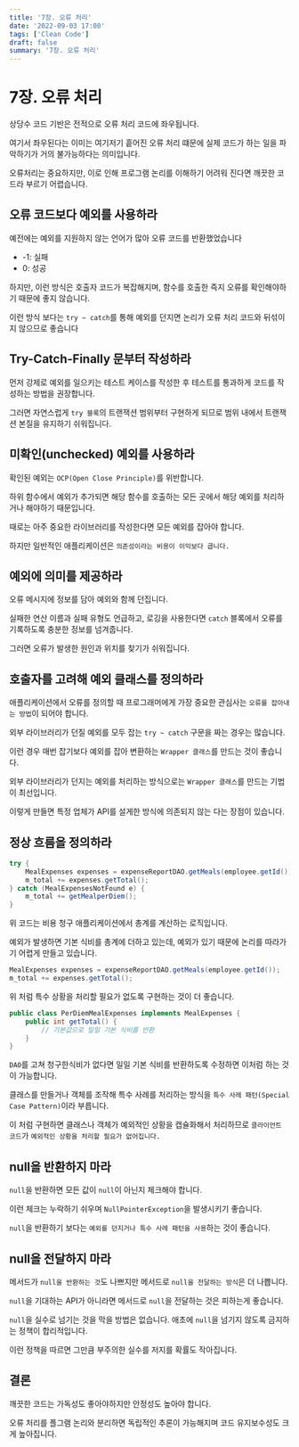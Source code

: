```yaml
---
title: '7장. 오류 처리'
date: '2022-09-03 17:00'
tags: ['Clean Code']
draft: false
summary: '7장. 오류 처리'
---
```


# 7장. 오류 처리

상당수 코드 기반은 전적으로 오류 처리 코드에 좌우됩니다.

여기서 좌우된다는 이미는 여기저기 흩어진 오류 처리 떄문에 실제 코드가 하는 일을 파악하기가 거의 불가능하다는 의미입니다.

오류처리는 중요하지만, 이로 인해 프로그램 논리를 이해하기 어려워 진다면 깨끗한 코드라 부르기 어렵습니다.

## 오류 코드보다 예외를 사용하라

예전에는 예외를 지원하지 않는 언어가 많아 오류 코드를 반환했었습니다

- -1: 실패
- 0: 성공

하지만, 이런 방식은 호출자 코드가 복잡해지며, 함수를 호출한 즉지 오류를 확인해야하기 때문에 좋지 않습니다.

이런 방식 보다는 `try ~ catch`를 통해 예외를 던지면 논리가 오류 처리 코드와 뒤섞이지 않으므로 좋습니다

## Try-Catch-Finally 문부터 작성하라

먼저 강제로 예외를 일으키는 테스트 케이스를 작성한 후
테스트를 통과하게 코드를 작성하는 방법을 권장합니다.

그러면 자연스럽게 `try 블록`의 트랜잭션 범위부터 구현하게 되므로 범위 내에서 트랜잭션 본질을 유지하기 쉬워집니다.

## 미확인(unchecked) 예외를 사용하라

확인된 예외는 `OCP(Open Close Principle)`를 위반합니다.

하위 함수에서 예외가 추가되면 해당 함수를 호출하는 모든 곳에서 해당 예외를 처리하거나 해야하기 때문입니다.

때로는 아주 중요한 라이브러리를 작성한다면 모든 예외를 잡아야 합니다.

하지만 일반적인 애플리케이션은 `의존성이라는 비용이 이익보다 큽니다.`

## 예외에 의미를 제공하라

오류 메시지에 정보를 담아 예외와 함께 던집니다.

실패한 연산 이름과 실패 유형도 언급하고,
로깅을 사용한다면 `catch` 블록에서 오류를 기록하도록 충분한 정보를 넘겨줍니다.

그러면 오류가 발생한 원인과 위치를 찾기가 쉬워집니다.

## 호출자를 고려해 예외 클래스를 정의하라

애플리케이션에서 오류를 정의할 때 프로그래머에게 가장 중요한 관심사는 `오류를 잡아내는 방법`이 되어야 합니다.

외부 라이브러리가 던질 예외를 모두 잡는 `try ~ catch` 구문을 짜는 경우는 많습니다.

이런 경우 매번 잡기보다 예외를 잡아 변환하는 `Wrapper 클래스`를 만드는 것이 좋습니다.

외부 라이브러리가 던지는 예외를 처리하는 방식으로는 `Wrapper 클래스`를 만드는 기법이 최선입니다.

이렇게 만들면 특정 업체가 API를 설게한 방식에 의존되지 않는 다는 장점이 있습니다.

## 정상 흐름을 정의하라

```java
try {
    MealExpenses expenses = expenseReportDAO.getMeals(employee.getId());
    m_total += expenses.getTotal();
} catch (MealExpensesNotFound e) {
    m_total += getMealperDiem();
}
```

위 코드는 비용 청구 애플리케이션에서 총계를 계산하는 로직입니다.

예외가 발생하면 기본 식비를 총계에 더하고 있는데, 예외가 있기 때문에 논리를 따라가기 어렵게 만들고 있습니다.

```java
MealExpenses expenses = expenseReportDAO.getMeals(employee.getId());
m_total += expenses.getTotal();
```

위 처럼 특수 상황을 처리할 필요가 없도록 구현하는 것이 더 좋습니다.

```java
public class PerDiemMealExpenses implements MealExpenses {
    public int getTotal() {
        // 기본값으로 일일 기본 식비를 반환
    }
}
```

`DAO`를 고쳐 청구한식비가 없다면 일일 기본 식비를 반환하도록 수정하면 이처럼 하는 것이 가능합니다.

클래스를 만들거나 객체를 조작해 특수 사례를 처리하는 방식을 `특수 사례 패턴(Special Case Pattern)`이라 부릅니다.

이 처럼 구현하면 클래스나 객체가 예외적인 상황을 캡슐화해서 처리하므로
`클라이언트 코드`가 `예외적인 상황을 처리할 필요가 없어집니다.`

## null을 반환하지 마라

`null`을 반환하면 모든 값이 `null`이 아닌지 체크해야 합니다.

이런 체크는 누락하기 쉬우며 `NullPointerException`을 발생시키기 좋습니다.

`null`을 반환하기 보다는 `예외를 던지거나 특수 사례 패턴을 사용`하는 것이 좋습니다.

## null을 전달하지 마라

메서드가 `null을 반환하는 것`도 나쁘지만 메서드로 `null을 전달하는 방식`은 더 나쁩니다.

`null`을 기대하는 API가 아니라면 메서드로 `null`을 전달하는 것은 피하는게 좋습니다.

`null`을 실수로 넘기는 것을 막을 방법은 없습니다.
애초에 `null`을 넘기지 않도록 금지하는 정책이 합리적입니다.

이런 정책을 따르면 그만큼 부주의한 실수를 저지를 확률도 작아집니다.

## 결론

깨끗한 코드는 가독성도 좋아야하지만 안정성도 높아야 합니다.

오류 처리를 플그램 논리와 분리하면 독립적인 추론이 가능해지며 코드 유지보수성도 크게 높아집니다.
